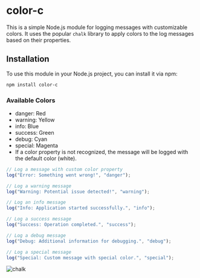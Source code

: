 # color-c

This is a simple Node.js module for logging messages with customizable colors. It uses the popular `chalk` library to apply colors to the log messages based on their properties.

## Installation

To use this module in your Node.js project, you can install it via npm:

```bash
npm install color-c
```
### Available Colors
- danger: Red
- warning: Yellow
- info: Blue
- success: Green
- debug: Cyan
- special: Magenta
- If a color property is not recognized, the message will be logged with the default color (white).
  
```javascript
// Log a message with custom color property
log("Error: Something went wrong!", "danger");

// Log a warning message
log("Warning: Potential issue detected!", "warning");

// Log an info message
log("Info: Application started successfully.", "info");

// Log a success message
log("Success: Operation completed.", "success");

// Log a debug message
log("Debug: Additional information for debugging.", "debug");

// Log a special message
log("Special: Custom message with special color.", "special");

```
![chalk](https://github.com/Shushant-Priyadarshi/color-c/assets/148479955/57c9110b-e903-4411-8d23-5542bb92bf92)


